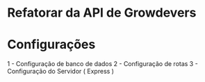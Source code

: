 # Refatorar da API de Growdevers

# Configurações

1 - Configuração de banco de dados
2 - Configuração de rotas
3 - Configuração do Servidor ( Express )